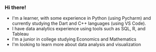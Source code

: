 ### Hi there!
- I'm a learner, with some experience in Python (using Pycharm) and currently studying the Dart and C++ languages (using VS Code).
- I have data analytics experience using tools such as SQL, R, and Tableau
- I'm a junior in college studying Economics and Mathematics 
- I'm looking to learn more about data analysis and visualization
<!--
**isaacHD-coding/isaacHD-coding** is a ✨ _special_ ✨ repository because its `README.md` (this file) appears on your GitHub profile.

Here are some ideas to get you started:

- 🔭 I’m currently working on ...
- 🌱 I’m currently learning ...
- 👯 I’m looking to collaborate on ...
- 🤔 I’m looking for help with ...
- 💬 Ask me about ...
- 📫 How to reach me: ...
- 😄 Pronouns: ...
- ⚡ Fun fact: ...
-->
